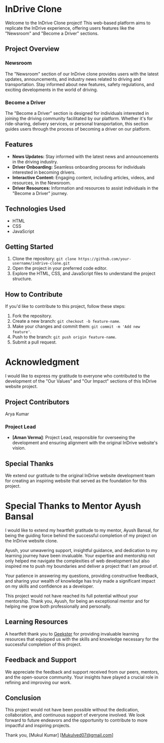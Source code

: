 # InDrive Clone

Welcome to the InDrive Clone project! This web-based platform aims to replicate the InDrive experience, offering users features like the "Newsroom" and "Become a Driver" sections.
## Project Overview

### Newsroom

The "Newsroom" section of our InDrive clone provides users with the latest updates, announcements, and industry news related to driving and transportation. Stay informed about new features, safety regulations, and exciting developments in the world of driving.

### Become a Driver

The "Become a Driver" section is designed for individuals interested in joining the driving community facilitated by our platform. Whether it's for ride-sharing, delivery services, or personal transportation, this section guides users through the process of becoming a driver on our platform.

## Features

- **News Updates:** Stay informed with the latest news and announcements in the driving industry.
- **Driver Onboarding:** Seamless onboarding process for individuals interested in becoming drivers.
- **Interactive Content:** Engaging content, including articles, videos, and resources, in the Newsroom.
- **Driver Resources:** Information and resources to assist individuals in the "Become a Driver" journey.

## Technologies Used

- HTML
- CSS
- JavaScript

## Getting Started

1. Clone the repository: `git clone https://github.com/your-username/indrive-clone.git`
2. Open the project in your preferred code editor.
3. Explore the HTML, CSS, and JavaScript files to understand the project structure.

## How to Contribute

If you'd like to contribute to this project, follow these steps:

1. Fork the repository.
2. Create a new branch: `git checkout -b feature-name`.
3. Make your changes and commit them: `git commit -m 'Add new feature'`.
4. Push to the branch: `git push origin feature-name`.
5. Submit a pull request.

# Acknowledgment

I would like to express my gratitude to everyone who contributed to the development of the "Our Values" and "Our Impact" sections of this InDrive website project.

## Project Contributors

Arya Kumar

### Project Lead

- **[Aman Verma]**: Project Lead, responsible for overseeing the development and ensuring alignment with the original InDrive website's vision.

## Special Thanks

We extend our gratitude to the original InDrive website development team for creating an inspiring website that served as the foundation for this project.

# Special Thanks to Mentor Ayush Bansal

I would like to extend my heartfelt gratitude to my mentor, Ayush Bansal, for being the guiding force behind the successful completion of my project on the InDrive website clone.

Ayush, your unwavering support, insightful guidance, and dedication to my learning journey have been invaluable. Your expertise and mentorship not only helped me navigate the complexities of web development but also inspired me to push my boundaries and deliver a project that I am proud of.

Your patience in answering my questions, providing constructive feedback, and sharing your wealth of knowledge has truly made a significant impact on my skills and confidence as a developer.

This project would not have reached its full potential without your mentorship. Thank you, Ayush, for being an exceptional mentor and for helping me grow both professionally and personally.


## Learning Resources

A heartfelt thank you to [Geekster](https://www.geekster.io/) for providing invaluable learning resources that equipped us with the skills and knowledge necessary for the successful completion of this project.

## Feedback and Support

We appreciate the feedback and support received from our peers, mentors, and the open-source community. Your insights have played a crucial role in refining and improving our work.

## Conclusion

This project would not have been possible without the dedication, collaboration, and continuous support of everyone involved. We look forward to future endeavors and the opportunity to contribute to more impactful and inspiring projects.

Thank you,
[Mukul Kumar]
[Mukulved07@gmail.com]